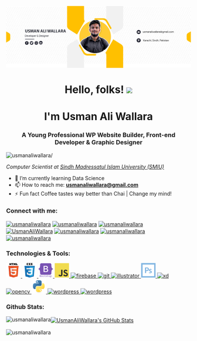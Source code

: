 <img src="github_banner.jpg" />
<h1 align="center">Hello, folks! <img src="https://raw.githubusercontent.com/MartinHeinz/MartinHeinz/master/wave.gif" width="30px"></h1>
<h1 align="center">I'm Usman Ali Wallara</h1>
<h3 align="center">A Young Professional WP Website Builder, Front-end Developer & Graphic Designer</h3>

<p align="left"> <img src=https://komarev.com/ghpvc/?username=usmanaliwallara alt=usmanaliwallara/> </p>
<p><em>Computer Scientist at <a href="https://smiu.edu.pk/">Sindh Madressatul Islam University (SMIU)</a></em></p>

- 🌱 I’m currently learning Data Science
- 📫 How to reach me:  **usmanaliwallara@gmail.com**
- ⚡ Fun fact Coffee tastes way better than Chai | Change my mind!

<h3 align="left">Connect with me:</h3>

<p align="left">
<a href="https://www.linkedin.com/in/usmanaliwallara/" target="blank"><img align="center" src="https://raw.githubusercontent.com/rahuldkjain/github-profile-readme-generator/master/src/images/icons/Social/linked-in-alt.svg" alt="usmanaliwallara" height="30" width="40" /></a>
<a href="https://www.behance.net/usmanaliwallara" target="blank"><img align="center" src="https://raw.githubusercontent.com/rahuldkjain/github-profile-readme-generator/master/src/images/icons/Social/behance.svg" alt="usmanaliwallara" height="30" width="40" /></a>
<a href="https://twitter.com/usmanaliwallara" target="blank"><img align="center" src="https://raw.githubusercontent.com/rahuldkjain/github-profile-readme-generator/master/src/images/icons/Social/twitter.svg" alt="usmanaliwallara" height="30" width="40" /></a>
<a href="https://www.facebook.com/UsmanAliWallara" target="blank"><img align="center" src="https://raw.githubusercontent.com/rahuldkjain/github-profile-readme-generator/master/src/images/icons/Social/facebook.svg" alt="UsmanAliWallara" height="30" width="40" /></a>
<a href="https://www.instagram.com/usmanaliwallara/" target="blank"><img align="center" src="https://raw.githubusercontent.com/rahuldkjain/github-profile-readme-generator/master/src/images/icons/Social/instagram.svg" alt="usmanaliwallara" height="30" width="40" /></a>
<a href="https://dribbble.com/usmanaliwallara" target="blank"><img align="center" src="https://img.icons8.com/fluency/48/000000/dribbble.png" alt="usmanaliwallara" height="40" width="40" /></a>
<a href="https://www.pinterest.com/usmanaliwallara" target="blank"><img align="center" src="https://img.icons8.com/fluency/100/000000/pinterest.png" alt="usmanaliwallara" height="40" width="40" /></a>
  

</p>

<h3 align="left">Technologies & Tools:</h3>

<p align="left"> 

<a href="https://www.w3.org/html/" target="_blank"> <img src="https://raw.githubusercontent.com/devicons/devicon/master/icons/html5/html5-original-wordmark.svg" alt="html5" width="40" height="40"/> </a> 
<a href="https://www.w3schools.com/css/" target="_blank"> <img src="https://raw.githubusercontent.com/devicons/devicon/master/icons/css3/css3-original-wordmark.svg" alt="css3" width="40" height="40"/> </a> 
<a href="https://getbootstrap.com" target="_blank"> <img src="https://raw.githubusercontent.com/devicons/devicon/master/icons/bootstrap/bootstrap-plain-wordmark.svg" alt="bootstrap" width="40" height="40"/> </a> 
<a href="https://developer.mozilla.org/en-US/docs/Web/JavaScript" target="_blank"> <img src="https://raw.githubusercontent.com/devicons/devicon/master/icons/javascript/javascript-original.svg" alt="javascript" width="40" height="40"/> </a>  <a href="https://firebase.google.com/" target="_blank"> <img src="https://www.vectorlogo.zone/logos/firebase/firebase-icon.svg" alt="firebase" width="40" height="40"/> </a> 
<a href="https://git-scm.com/" target="_blank"> <img src="https://www.vectorlogo.zone/logos/git-scm/git-scm-icon.svg" alt="git" width="40" height="40"/> </a> 
<a href="https://www.adobe.com/in/products/illustrator.html" target="_blank"> <img src="https://www.vectorlogo.zone/logos/adobe_illustrator/adobe_illustrator-icon.svg" alt="illustrator" width="40" height="40"/> </a>  <a href="https://www.photoshop.com/en" target="_blank"> <img src="https://raw.githubusercontent.com/devicons/devicon/master/icons/photoshop/photoshop-line.svg" alt="photoshop" width="40" height="40"/> </a> 
<a href="https://www.adobe.com/products/xd.html" target="_blank"> <img src="https://cdn.worldvectorlogo.com/logos/adobe-xd.svg" alt="xd" width="40" height="40"/> </a> 
<a href="https://opencv.org/" target="_blank"> <img src="https://www.vectorlogo.zone/logos/opencv/opencv-icon.svg" alt="opencv" width="40" height="40"/> </a> 
<a href="https://www.python.org" target="_blank"> <img src="https://raw.githubusercontent.com/devicons/devicon/master/icons/python/python-original.svg" alt="python" width="40" height="40"/> </a> 
<a href="https://wordpress.com/" target="_blank"> <img src="https://img.icons8.com/color/48/000000/wordpress.png" alt="wordpress" width="40" height="40"/> </a>
<a href="https://www.php.net/" target="_blank"> <img src="https://img.icons8.com/officel/80/000000/php-logo.png" alt="wordpress" width="40" height="40"/> </a>

</p>

<h3 align="left">Github Stats:</h3>
<P>
<a href="https://github.com/usmanaliwallara/usmanaliwallara">
 <img align="left" src="https://github-readme-stats.vercel.app/api/top-langs?username=usmanaliwallara&show_icons=true&locale=en&layout=compact&tex&title_color=ffffff&text_color=c9cacc&icon_color=2bbc8a&bg_color=1d1f21&langs_count=8" alt="usmanaliwallara" />
</a>

<a href="https://github.com/usmanaliwallara/usmanaliwallara">
  <img align="center" src="https://github-readme-stats.vercel.app/api?username=usmanaliwallara&show_icons=true&line_height=27&count_private=true&title_color=ffffff&text_color=c9cacc&icon_color=2bbc8a&bg_color=1d1f21" alt="UsmanAliWallara's GitHub Stats" />
</a>  
</p>
<p>
  <img align="center" src="https://github-readme-streak-stats.herokuapp.com/?user=usmanaliwallara&" alt="usmanaliwallara" />
</p>
<!-- 
**usmanaliwallara/usmanaliwallara** is a ✨ _special_ ✨ repository because its `README.md` (this file) appears on your GitHub profile.

Here are some ideas to get you started:

- 🔭 I’m currently working on ...
- 🌱 I’m currently learning ...
- 👯 I’m looking to collaborate on ...
- 🤔 I’m looking for help with ...
- 💬 Ask me about ...
- 📫 How to reach me: ...
- 😄 Pronouns: ...
- ⚡ Fun fact: ...
 -->
